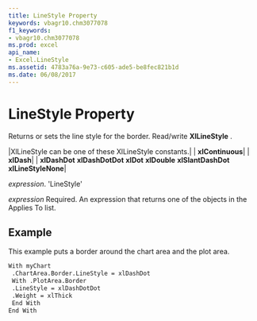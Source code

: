 ```yaml
---
title: LineStyle Property
keywords: vbagr10.chm3077078
f1_keywords:
- vbagr10.chm3077078
ms.prod: excel
api_name:
- Excel.LineStyle
ms.assetid: 4783a76a-9e73-c605-ade5-be8fec821b1d
ms.date: 06/08/2017
---
```



# LineStyle Property

Returns or sets the line style for the border. Read/write 
 **XlLineStyle**
.



|XlLineStyle can be one of these XlLineStyle constants.|
| **xlContinuous**|
| **xlDash**|
| **xlDashDot** **xlDashDotDot** **xlDot** **xlDouble** **xlSlantDashDot** **xlLineStyleNone**|

 _expression_. 'LineStyle'

 _expression_ Required. An expression that returns one of the objects in the Applies To list.

## Example

This example puts a border around the chart area and the plot area.


```vb
With myChart 
 .ChartArea.Border.LineStyle = xlDashDot 
 With .PlotArea.Border 
 .LineStyle = xlDashDotDot 
 .Weight = xlThick 
 End With 
End With
```


